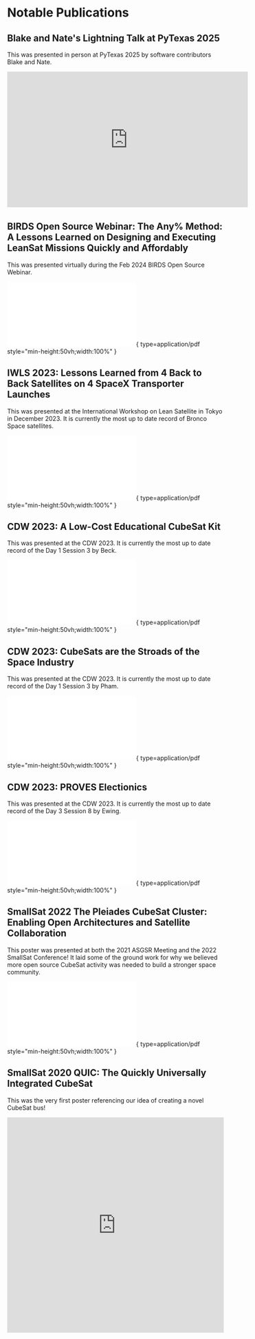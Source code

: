 # Notable Publications

## Blake and Nate's Lightning Talk at PyTexas 2025
This was presented in person at PyTexas 2025 by software contributors Blake and Nate.

<iframe width="560" height="315" src="https://www.youtube.com/embed/EvwtBFz5iME?si=QcBYWP5j-dJx3svy&amp;start=433" title="YouTube video player" frameborder="0" allow="accelerometer; autoplay; clipboard-write; encrypted-media; gyroscope; picture-in-picture; web-share" referrerpolicy="strict-origin-when-cross-origin" allowfullscreen></iframe>

## BIRDS Open Source Webinar: The Any% Method: A Lessons Learned on Designing and Executing LeanSat Missions Quickly and Affordably 
This was presented virtually during the Feb 2024 BIRDS Open Source Webinar. 

![Alt text](publication_pdfs/BIRDS_Webinar_Feb2024.pdf){ type=application/pdf style="min-height:50vh;width:100%" }

## IWLS 2023: Lessons Learned from 4 Back to Back Satellites on 4 SpaceX Transporter Launches
This was presented at the International Workshop on Lean Satellite in Tokyo in December 2023. It is currently the most up to date record of Bronco Space satellites. 

![Alt text](publication_pdfs/ILWS.pdf){ type=application/pdf style="min-height:50vh;width:100%" }

## CDW 2023: A Low-Cost Educational CubeSat Kit
This was presented at the CDW 2023. It is currently the most up to date record of the Day 1 Session 3 by Beck.

![Alt text](publication_pdfs/CDW_2023_Day1_Session3_Beck.pdf){ type=application/pdf style="min-height:50vh;width:100%" }

## CDW 2023: CubeSats are the Stroads of the Space Industry
This was presented at the CDW 2023. It is currently the most up to date record of the Day 1 Session 3 by Pham.

![Alt text](publication_pdfs/CDW_2023_Day1_Session3_Pham.pdf){ type=application/pdf style="min-height:50vh;width:100%" }

## CDW 2023: PROVES Electionics
This was presented at the CDW 2023. It is currently the most up to date record of the Day 3 Session 8 by Ewing.

![Alt text](publication_pdfs/CDW_2023_Day3_Session8_Ewing.pdf){ type=application/pdf style="min-height:50vh;width:100%" }

## SmallSat 2022 The Pleiades CubeSat Cluster: Enabling Open Architectures and Satellite Collaboration
This poster was presented at both the 2021 ASGSR Meeting and the 2022 SmallSat Conference! It laid some of the ground work for why we believed more open source CubeSat activity was needed to build a stronger space community. 

![Alt text](publication_pdfs/SSC22-P5-15​.pdf){ type=application/pdf style="min-height:50vh;width:100%" }


## SmallSat 2020 QUIC: The Quickly Universally Integrated CubeSat
This was the very first poster referencing our idea of creating a novel CubeSat bus! 

<iframe src="https://digitalcommons.usu.edu/cgi/viewcontent.cgi?article=4662&context=smallsat" style="width:100%; height:500px;" frameborder="0"></iframe>



<!-- Repeat the pattern for more publications -->
